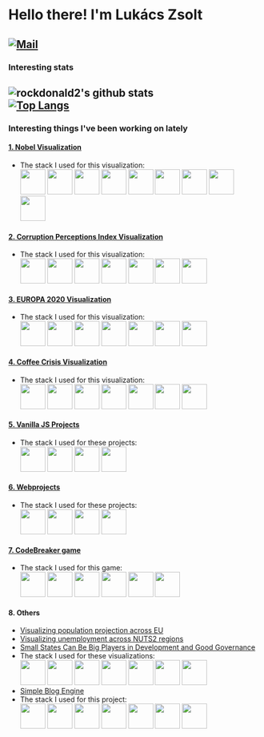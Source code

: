 # Hello there! I'm Lukács Zsolt
[![Mail](https://img.shields.io/badge/-rockdonald2@gmail.com-gray?style=flat&logo=gmail&logoColor=red)](mailto:rockdonald2@gmail.com)
---
### Interesting stats
![rockdonald2's github stats](https://github-readme-stats.vercel.app/api?username=rockdonald2&hide=contribs,prs,stars,issues&show_icons=true)  
[![Top Langs](https://github-readme-stats.vercel.app/api/top-langs/?username=rockdonald2&layout=compact)](https://github.com/rockdonald2)
---
### Interesting things I've been working on lately
#### [1. Nobel Visualization](https://rockdonald2.github.io/nobelvisualization/)
- The stack I used for this visualization:  
<code><img height="50" src="https://www.vectorlogo.zone/logos/python/python-ar21.svg"></code>
<code><img height="50" src="https://www.vectorlogo.zone/logos/jupyter/jupyter-ar21.svg"></code>
<code><img height="50" src="https://www.vectorlogo.zone/logos/pocoo_flask/pocoo_flask-ar21.svg"></code>
<code><img height="50" src="https://www.vectorlogo.zone/logos/mongodb/mongodb-ar21.svg"></code>
<code><img height="50" src="https://www.vectorlogo.zone/logos/javascript/javascript-ar21.svg"></code>
<code><img height="50" src="https://www.vectorlogo.zone/logos/d3js/d3js-ar21.svg"></code>
<code><img height="50" src="https://www.vectorlogo.zone/logos/w3_html5/w3_html5-ar21.svg"></code>
<code><img height="50" src="https://www.vectorlogo.zone/logos/netlifyapp_watercss/netlifyapp_watercss-ar21.svg"></code>
<code><img height="50" src="https://www.vectorlogo.zone/logos/npmjs/npmjs-ar21.svg"></code>

#### [2. Corruption Perceptions Index Visualization](https://rockdonald2.github.io/corruptionperceptionviz/)
- The stack I used for this visualization:  
<code><img height="50" src="https://www.vectorlogo.zone/logos/python/python-ar21.svg"></code>
<code><img height="50" src="https://www.vectorlogo.zone/logos/jupyter/jupyter-ar21.svg"></code>
<code><img height="50" src="https://www.vectorlogo.zone/logos/javascript/javascript-ar21.svg"></code>
<code><img height="50" src="https://www.vectorlogo.zone/logos/d3js/d3js-ar21.svg"></code>
<code><img height="50" src="https://www.vectorlogo.zone/logos/w3_html5/w3_html5-ar21.svg"></code>
<code><img height="50" src="https://www.vectorlogo.zone/logos/sass-lang/sass-lang-ar21.svg"></code>
<code><img height="50" src="https://www.vectorlogo.zone/logos/npmjs/npmjs-ar21.svg"></code>

#### [3. EUROPA 2020 Visualization](https://rockdonald2.github.io/europa2020visualization/)
- The stack I used for this visualization:  
<code><img height="50" src="https://www.vectorlogo.zone/logos/python/python-ar21.svg"></code>
<code><img height="50" src="https://www.vectorlogo.zone/logos/jupyter/jupyter-ar21.svg"></code>
<code><img height="50" src="https://www.vectorlogo.zone/logos/javascript/javascript-ar21.svg"></code>
<code><img height="50" src="https://www.vectorlogo.zone/logos/d3js/d3js-ar21.svg"></code>
<code><img height="50" src="https://www.vectorlogo.zone/logos/w3_html5/w3_html5-ar21.svg"></code>
<code><img height="50" src="https://www.vectorlogo.zone/logos/sass-lang/sass-lang-ar21.svg"></code>
<code><img height="50" src="https://www.vectorlogo.zone/logos/npmjs/npmjs-ar21.svg"></code>

#### [4. Coffee Crisis Visualization](https://rockdonald2.github.io/coffeeCrisisViz/)
- The stack I used for this visualization:  
<code><img height="50" src="https://www.vectorlogo.zone/logos/python/python-ar21.svg"></code>
<code><img height="50" src="https://www.vectorlogo.zone/logos/jupyter/jupyter-ar21.svg"></code>
<code><img height="50" src="https://www.vectorlogo.zone/logos/javascript/javascript-ar21.svg"></code>
<code><img height="50" src="https://www.vectorlogo.zone/logos/d3js/d3js-ar21.svg"></code>
<code><img height="50" src="https://www.vectorlogo.zone/logos/w3_html5/w3_html5-ar21.svg"></code>
<code><img height="50" src="https://www.vectorlogo.zone/logos/sass-lang/sass-lang-ar21.svg"></code>
<code><img height="50" src="https://www.vectorlogo.zone/logos/npmjs/npmjs-ar21.svg"></code>

#### [5. Vanilla JS Projects](https://github.com/rockdonald2/projects)
- The stack I used for these projects:  
<code><img height="50" src="https://www.vectorlogo.zone/logos/javascript/javascript-ar21.svg"></code>
<code><img height="50" src="https://www.vectorlogo.zone/logos/w3_html5/w3_html5-ar21.svg"></code>
<code><img height="50" src="https://www.vectorlogo.zone/logos/sass-lang/sass-lang-ar21.svg"></code>
<code><img height="50" src="https://www.vectorlogo.zone/logos/npmjs/npmjs-ar21.svg"></code>

#### [6. Webprojects](https://github.com/rockdonald2/webdesign)
- The stack I used for these projects:  
<code><img height="50" src="https://www.vectorlogo.zone/logos/javascript/javascript-ar21.svg"></code>
<code><img height="50" src="https://www.vectorlogo.zone/logos/w3_html5/w3_html5-ar21.svg"></code>
<code><img height="50" src="https://www.vectorlogo.zone/logos/sass-lang/sass-lang-ar21.svg"></code>
<code><img height="50" src="https://www.vectorlogo.zone/logos/npmjs/npmjs-ar21.svg"></code>

#### [7. CodeBreaker game](https://github.com/rockdonald2/codebreaker)
- The stack I used for this game:  
<code><img height="50" src="https://d1yjjnpx0p53s8.cloudfront.net/styles/logo-thumbnail/s3/042014/c_0.png?itok=Hv2Kaisp"></code>
<code><img height="50" src="https://www.vectorlogo.zone/logos/javascript/javascript-ar21.svg"></code>
<code><img height="50" src="https://www.vectorlogo.zone/logos/electronjs/electronjs-ar21.svg"></code>
<code><img height="50" src="https://www.vectorlogo.zone/logos/w3_html5/w3_html5-ar21.svg"></code>
<code><img height="50" src="https://www.vectorlogo.zone/logos/sass-lang/sass-lang-ar21.svg"></code>
<code><img height="50" src="https://www.vectorlogo.zone/logos/npmjs/npmjs-ar21.svg"></code>

#### 8. Others
- [Visualizing population projection across EU](https://rockdonald2.github.io/populationprojection/)
- [Visualizing unemployment across NUTS2 regions](https://rockdonald2.github.io/nuts2unemployment/)
- [Small States Can Be Big Players in Development and Good Governance](https://rockdonald2.github.io/goodGovernanceViz/)
- The stack I used for these visualizations:  
<code><img height="50" src="https://www.vectorlogo.zone/logos/python/python-ar21.svg"></code>
<code><img height="50" src="https://www.vectorlogo.zone/logos/jupyter/jupyter-ar21.svg"></code>
<code><img height="50" src="https://www.vectorlogo.zone/logos/javascript/javascript-ar21.svg"></code>
<code><img height="50" src="https://www.vectorlogo.zone/logos/d3js/d3js-ar21.svg"></code>
<code><img height="50" src="https://www.vectorlogo.zone/logos/w3_html5/w3_html5-ar21.svg"></code>
<code><img height="50" src="https://www.vectorlogo.zone/logos/sass-lang/sass-lang-ar21.svg"></code>
<code><img height="50" src="https://www.vectorlogo.zone/logos/npmjs/npmjs-ar21.svg"></code>
- [Simple Blog Engine](https://github.com/rockdonald2/simpleblogengine)
- The stack I used for this project:  
<code><img height="50" src="https://www.vectorlogo.zone/logos/python/python-ar21.svg"></code>
<code><img height="50" src="https://www.vectorlogo.zone/logos/pocoo_flask/pocoo_flask-ar21.svg"></code>
<code><img height="50" src="https://www.vectorlogo.zone/logos/mongodb/mongodb-ar21.svg"></code>
<code><img height="50" src="https://www.vectorlogo.zone/logos/javascript/javascript-ar21.svg"></code>
<code><img height="50" src="https://www.vectorlogo.zone/logos/w3_html5/w3_html5-ar21.svg"></code>
<code><img height="50" src="https://www.vectorlogo.zone/logos/sass-lang/sass-lang-ar21.svg"></code>
<code><img height="50" src="https://www.vectorlogo.zone/logos/npmjs/npmjs-ar21.svg"></code>
